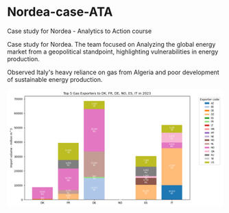 # Nordea-case-ATA
Case study for Nordea - Analytics to Action course

Case study for Nordea.
The team focused on Analyzing the global energy market from a geopolitical standpoint,
highlighting vulnerabilities in energy production.

Observed Italy's heavy reliance on gas from Algeria and poor development of sustainable energy production.

![Import to selected European countries, by their import partner.](Figures/Import_by_partner.png)
